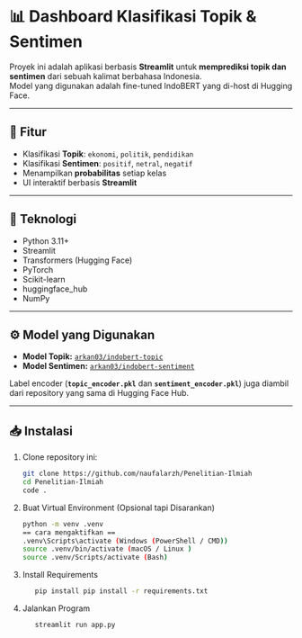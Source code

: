 # 📊 Dashboard Klasifikasi Topik & Sentimen

Proyek ini adalah aplikasi berbasis **Streamlit** untuk **memprediksi topik dan sentimen** dari sebuah kalimat berbahasa Indonesia.  
Model yang digunakan adalah fine-tuned IndoBERT yang di-host di Hugging Face.

---

## 🚀 Fitur

- Klasifikasi **Topik**: `ekonomi`, `politik`, `pendidikan`
- Klasifikasi **Sentimen**: `positif`, `netral`, `negatif`
- Menampilkan **probabilitas** setiap kelas
- UI interaktif berbasis **Streamlit**

---

## 🔧 Teknologi

- Python 3.11+
- Streamlit
- Transformers (Hugging Face)
- PyTorch
- Scikit-learn
- huggingface_hub
- NumPy

---

## ⚙️ Model yang Digunakan

- **Model Topik:** [`arkan03/indobert-topic`](https://huggingface.co/arkan03/indobert-topic)
- **Model Sentimen:** [`arkan03/indobert-sentiment`](https://huggingface.co/arkan03/indobert-sentiment)

Label encoder (**`topic_encoder.pkl`** dan **`sentiment_encoder.pkl`**) juga diambil dari repository yang sama di Hugging Face Hub.


---
## 📥 Instalasi

1. Clone repository ini:

   ```bash
   git clone https://github.com/naufalarzh/Penelitian-Ilmiah
   cd Penelitian-Ilmiah
   code .
    ```
2. Buat Virtual Environment (Opsional tapi Disarankan)

    ```bash
    python -m venv .venv
    == cara mengaktifkan ==
    .venv\Scripts\activate (Windows (PowerShell / CMD))
    source .venv/bin/activate (macOS / Linux )
    source .venv/Scripts/activate (Bash)
    ```

3. Install Requirements
    ```bash
       pip install pip install -r requirements.txt
    ```   
4. Jalankan Program
    ```bash
       streamlit run app.py
    ```   